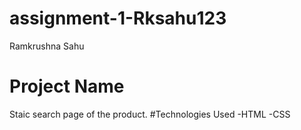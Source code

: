 # assignment-1-Rksahu123
Ramkrushna Sahu
# Project Name
Staic search page of the product.
#Technologies Used
-HTML
-CSS
